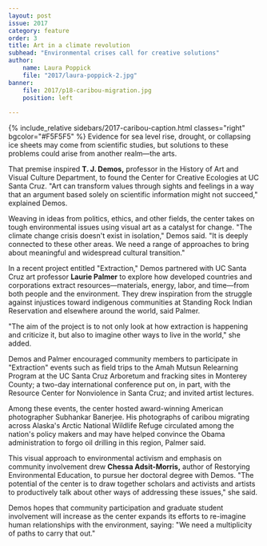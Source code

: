 ```yaml
---
layout: post
issue: 2017
category: feature
order: 3
title: Art in a climate revolution
subhead: "Environmental crises call for creative solutions"
author:
    name: Laura Poppick
    file: "2017/laura-poppick-2.jpg"
banner:
    file: 2017/p18-caribou-migration.jpg
    position: left
    
---
```

{% include_relative sidebars/2017-caribou-caption.html classes="right" bgcolor="#F5F5F5" %}
Evidence for sea level rise, drought, or collapsing ice sheets may come from scientific studies, but solutions to these problems could arise from another realm—the arts.

That premise inspired **T. J. Demos,** professor in the History of Art and Visual Culture Department, to found the Center for Creative Ecologies at UC Santa Cruz. &quot;Art can transform values through sights and feelings in a way that an argument based solely on scientific information might not succeed,&quot; explained
Demos.

Weaving in ideas from politics, ethics, and other
fields, the center takes on tough environmental issues using visual art as a catalyst for change. &quot;The climate change crisis doesn&#39;t exist in isolation,&quot;
Demos said. &quot;It is deeply connected to these other areas. We need a range of approaches to bring about meaningful and widespread cultural transition.&quot;

In a recent project entitled &quot;Extraction,&quot; Demos partnered with UC Santa Cruz art professor **Laurie Palmer** to explore how developed countries and corporations extract resources—materials, energy, labor, and time—from both people and the environment. They drew inspiration from the struggle against injustices toward indigenous communities at Standing Rock Indian Reservation and elsewhere around
the world, said Palmer.

&quot;The aim of the project is to not only look at how extraction is happening and criticize it, but also to imagine other ways to live in the world,&quot; she added.

Demos and Palmer encouraged community members to participate in &quot;Extraction&quot; events such as field trips to the Amah Mutsun Relearning Program at the UC Santa Cruz Arboretum and fracking sites in Monterey County; a two-day international conference put on, in part, with the Resource Center for Nonviolence in Santa Cruz; and  invited artist lectures.

Among these events, the  center hosted award-winning American photographer Subhankar Banerjee. His photographs of
caribou migrating across Alaska&#39;s Arctic National Wildlife Refuge circulated among the nation&#39;s policy makers and may have helped convince the Obama administration to forgo oil
drilling in this region, Palmer said.

This visual approach to environmental activism and emphasis on community involvement drew **Chessa Adsit-Morris,** author of Restorying Environmental Education,  to pursue her doctoral  degree with Demos. &quot;The potential of the center is to draw together  scholars and activists and artists to productively talk about other ways of addressing  these issues,&quot; she said.

Demos hopes that community participation and graduate student involvement will increase as the center expands its efforts to re-imagine human relationships with the environment, saying: &quot;We need a multiplicity of paths to carry that out.&quot;